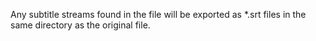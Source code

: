 
Any subtitle streams found in the file will be exported as *.srt files in the same directory as the original file.
